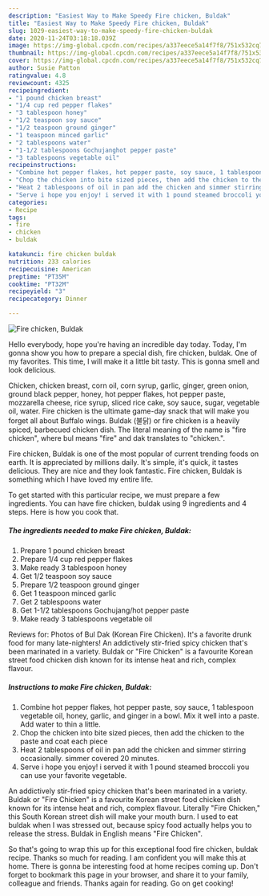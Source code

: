 ```yaml
---
description: "Easiest Way to Make Speedy Fire chicken, Buldak"
title: "Easiest Way to Make Speedy Fire chicken, Buldak"
slug: 1029-easiest-way-to-make-speedy-fire-chicken-buldak
date: 2020-11-24T03:18:18.039Z
image: https://img-global.cpcdn.com/recipes/a337eece5a14f7f8/751x532cq70/fire-chicken-buldak-recipe-main-photo.jpg
thumbnail: https://img-global.cpcdn.com/recipes/a337eece5a14f7f8/751x532cq70/fire-chicken-buldak-recipe-main-photo.jpg
cover: https://img-global.cpcdn.com/recipes/a337eece5a14f7f8/751x532cq70/fire-chicken-buldak-recipe-main-photo.jpg
author: Susie Patton
ratingvalue: 4.8
reviewcount: 4325
recipeingredient:
- "1 pound chicken breast"
- "1/4 cup red pepper flakes"
- "3 tablespoon honey"
- "1/2 teaspoon soy sauce"
- "1/2 teaspoon ground ginger"
- "1 teaspoon minced garlic"
- "2 tablespoons water"
- "1-1/2 tablespoons Gochujanghot pepper paste"
- "3 tablespoons vegetable oil"
recipeinstructions:
- "Combine hot pepper flakes, hot pepper paste, soy sauce, 1 tablespoon vegetable oil, honey, garlic, and ginger in a bowl. Mix it well into a paste. Add water to thin a little."
- "Chop the chicken into bite sized pieces, then add the chicken to the paste and coat each piece"
- "Heat 2 tablespoons of oil in pan add the chicken and simmer stirring occasionally. simmer covered 20 minutes."
- "Serve i hope you enjoy! i served it with 1 pound steamed broccoli you can use your favorite vegetable."
categories:
- Recipe
tags:
- fire
- chicken
- buldak

katakunci: fire chicken buldak 
nutrition: 233 calories
recipecuisine: American
preptime: "PT35M"
cooktime: "PT32M"
recipeyield: "3"
recipecategory: Dinner

---
```



![Fire chicken, Buldak](https://img-global.cpcdn.com/recipes/a337eece5a14f7f8/751x532cq70/fire-chicken-buldak-recipe-main-photo.jpg)

Hello everybody, hope you're having an incredible day today. Today, I'm gonna show you how to prepare a special dish, fire chicken, buldak. One of my favorites. This time, I will make it a little bit tasty. This is gonna smell and look delicious.

Chicken, chicken breast, corn oil, corn syrup, garlic, ginger, green onion, ground black pepper, honey, hot pepper flakes, hot pepper paste, mozzarella cheese, rice syrup, sliced rice cake, soy sauce, sugar, vegetable oil, water. Fire chicken is the ultimate game-day snack that will make you forget all about Buffalo wings. Buldak (불닭) or fire chicken is a heavily spiced, barbecued chicken dish. The literal meaning of the name is &#34;fire chicken&#34;, where bul means &#34;fire&#34; and dak translates to &#34;chicken.&#34;.

Fire chicken, Buldak is one of the most popular of current trending foods on earth. It is appreciated by millions daily. It's simple, it's quick, it tastes delicious. They are nice and they look fantastic. Fire chicken, Buldak is something which I have loved my entire life.


To get started with this particular recipe, we must prepare a few ingredients. You can have fire chicken, buldak using 9 ingredients and 4 steps. Here is how you cook that.

<!--inarticleads1-->

##### The ingredients needed to make Fire chicken, Buldak:

1. Prepare 1 pound chicken breast
1. Prepare 1/4 cup red pepper flakes
1. Make ready 3 tablespoon honey
1. Get 1/2 teaspoon soy sauce
1. Prepare 1/2 teaspoon ground ginger
1. Get 1 teaspoon minced garlic
1. Get 2 tablespoons water
1. Get 1-1/2 tablespoons Gochujang/hot pepper paste
1. Make ready 3 tablespoons vegetable oil


Reviews for: Photos of Bul Dak (Korean Fire Chicken). It&#39;s a favorite drunk food for many late-nighters! An addictively stir-fried spicy chicken that&#39;s been marinated in a variety. Buldak or &#34;Fire Chicken&#34; is a favourite Korean street food chicken dish known for its intense heat and rich, complex flavour. 

<!--inarticleads2-->

##### Instructions to make Fire chicken, Buldak:

1. Combine hot pepper flakes, hot pepper paste, soy sauce, 1 tablespoon vegetable oil, honey, garlic, and ginger in a bowl. Mix it well into a paste. Add water to thin a little.
1. Chop the chicken into bite sized pieces, then add the chicken to the paste and coat each piece
1. Heat 2 tablespoons of oil in pan add the chicken and simmer stirring occasionally. simmer covered 20 minutes.
1. Serve i hope you enjoy! i served it with 1 pound steamed broccoli you can use your favorite vegetable.


An addictively stir-fried spicy chicken that&#39;s been marinated in a variety. Buldak or &#34;Fire Chicken&#34; is a favourite Korean street food chicken dish known for its intense heat and rich, complex flavour. Literally &#34;Fire Chicken,&#34; this South Korean street dish will make your mouth burn. I used to eat buldak when I was stressed out, because spicy food actually helps you to release the stress. Buldak in English means &#34;Fire Chicken&#34;. 

So that's going to wrap this up for this exceptional food fire chicken, buldak recipe. Thanks so much for reading. I am confident you will make this at home. There is gonna be interesting food at home recipes coming up. Don't forget to bookmark this page in your browser, and share it to your family, colleague and friends. Thanks again for reading. Go on get cooking!
